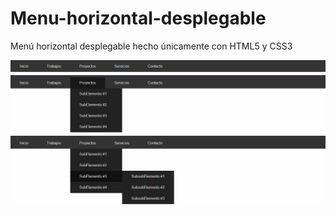 # Menu-horizontal-desplegable
Menú horizontal desplegable hecho únicamente con HTML5 y CSS3


![Menu1.png](/img/Menu1.png)
![Menu2.png](/img/Menu2.png)
![Menu3.png](/img/Menu3.png)
